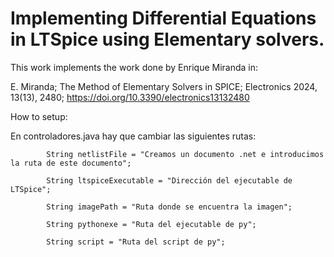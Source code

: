 # Implementing Differential Equations in LTSpice using Elementary solvers.
This work implements the work done by Enrique Miranda in:

E. Miranda; The Method of Elementary Solvers in SPICE; Electronics 2024, 13(13), 2480; https://doi.org/10.3390/electronics13132480

How to setup:

En controladores.java hay que cambiar las siguientes rutas:

            String netlistFile = "Creamos un documento .net e introducimos la ruta de este documento";
            
            String ltspiceExecutable = "Dirección del ejecutable de LTSpice";
            
            String imagePath = "Ruta donde se encuentra la imagen"; 
            
            String pythonexe = "Ruta del ejecutable de py";
            
            String script = "Ruta del script de py";


